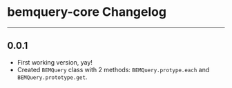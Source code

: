 # bemquery-core Changelog

---

## 0.0.1
* First working version, yay!
* Created `BEMQuery` class with 2 methods: `BEMQuery.protype.each` and `BEMQuery.prototype.get`.
